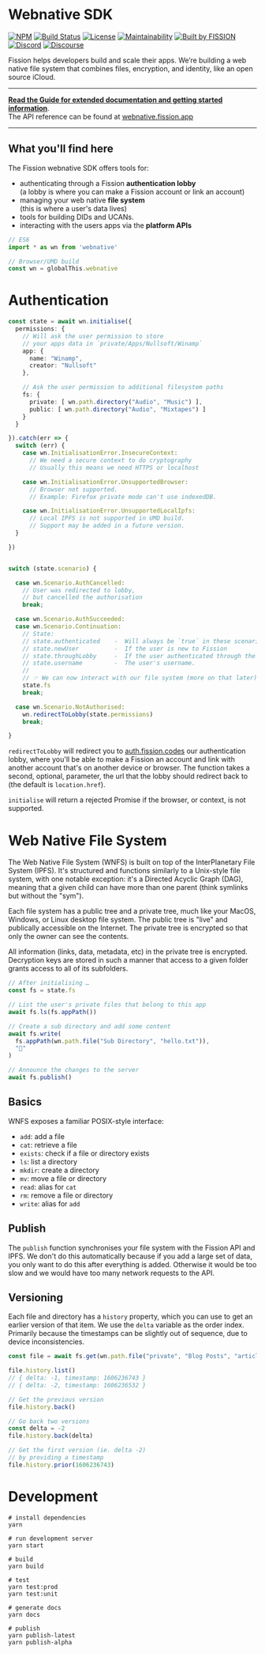# Webnative SDK

[![NPM](https://img.shields.io/npm/v/webnative)](https://www.npmjs.com/package/webnative)
[![Build Status](https://travis-ci.org/fission-suite/webnative.svg?branch=master)](https://travis-ci.org/fission-suite/webnative)
[![License](https://img.shields.io/badge/License-Apache%202.0-blue.svg)](https://github.com/fission-suite/blob/master/LICENSE)
[![Maintainability](https://api.codeclimate.com/v1/badges/524fbe384bb6c312fa11/maintainability)](https://codeclimate.com/github/fission-suite/webnative/maintainability)
[![Built by FISSION](https://img.shields.io/badge/⌘-Built_by_FISSION-purple.svg)](https://fission.codes)
[![Discord](https://img.shields.io/discord/478735028319158273.svg)](https://discord.gg/zAQBDEq)
[![Discourse](https://img.shields.io/discourse/https/talk.fission.codes/topics)](https://talk.fission.codes)

Fission helps developers build and scale their apps. We’re building a web native file system that combines files, encryption, and identity, like an open source iCloud.

---

**[Read the Guide for extended documentation and getting started information](https://guide.fission.codes/developers/webnative)**.  
The API reference can be found at [webnative.fission.app](https://webnative.fission.app)

---

## What you'll find here

The Fission webnative SDK offers tools for:
- authenticating through a Fission **authentication lobby**  
  (a lobby is where you can make a Fission account or link an account)
- managing your web native **file system**  
  (this is where a user's data lives)
- tools for building DIDs and UCANs.
- interacting with the users apps via the **platform APIs**

```ts
// ES6
import * as wn from 'webnative'

// Browser/UMD build
const wn = globalThis.webnative
```

# Authentication

```ts
const state = await wn.initialise({
  permissions: {
    // Will ask the user permission to store
    // your apps data in `private/Apps/Nullsoft/Winamp`
    app: {
      name: "Winamp",
      creator: "Nullsoft"
    },

    // Ask the user permission to additional filesystem paths
    fs: {
      private: [ wn.path.directory("Audio", "Music") ],
      public: [ wn.path.directory("Audio", "Mixtapes") ]
    }
  }

}).catch(err => {
  switch (err) {
    case wn.InitialisationError.InsecureContext:
      // We need a secure context to do cryptography
      // Usually this means we need HTTPS or localhost

    case wn.InitialisationError.UnsupportedBrowser:
      // Browser not supported.
      // Example: Firefox private mode can't use indexedDB.

    case wn.InitialisationError.UnsupportedLocalIpfs:
      // Local IPFS is not supported in UMD build.
      // Support may be added in a future version. 
  }

})


switch (state.scenario) {

  case wn.Scenario.AuthCancelled:
    // User was redirected to lobby,
    // but cancelled the authorisation
    break;

  case wn.Scenario.AuthSucceeded:
  case wn.Scenario.Continuation:
    // State:
    // state.authenticated    -  Will always be `true` in these scenarios
    // state.newUser          -  If the user is new to Fission
    // state.throughLobby     -  If the user authenticated through the lobby, or just came back.
    // state.username         -  The user's username.
    //
    // ☞ We can now interact with our file system (more on that later)
    state.fs
    break;

  case wn.Scenario.NotAuthorised:
    wn.redirectToLobby(state.permissions)
    break;

}
```

`redirectToLobby` will redirect you to [auth.fission.codes](https://auth.fission.codes) our authentication lobby, where you'll be able to make a Fission an account and link with another account that's on another device or browser. The function takes a second, optional, parameter, the url that the lobby should redirect back to (the default is `location.href`).

`initialise` will return a rejected Promise if the browser, or context, is not supported.



# Web Native File System

The Web Native File System (WNFS) is built on top of the InterPlanetary File System (IPFS). It's structured and functions similarly to a Unix-style file system, with one notable exception: it's a Directed Acyclic Graph (DAG), meaning that a given child can have more than one parent (think symlinks but without the "sym").

Each file system has a public tree and a private tree, much like your MacOS, Windows, or Linux desktop file system. The public tree is "live" and publically accessible on the Internet. The private tree is encrypted so that only the owner can see the contents.

All information (links, data, metadata, etc) in the private tree is encrypted. Decryption keys are stored in such a manner that access to a given folder grants access to all of its subfolders.

```ts
// After initialising …
const fs = state.fs

// List the user's private files that belong to this app
await fs.ls(fs.appPath())

// Create a sub directory and add some content
await fs.write(
  fs.appPath(wn.path.file("Sub Directory", "hello.txt")),
  "👋"
)

// Announce the changes to the server
await fs.publish()
```


## Basics

WNFS exposes a familiar POSIX-style interface:
- `add`: add a file
- `cat`: retrieve a file
- `exists`: check if a file or directory exists
- `ls`: list a directory
- `mkdir`: create a directory
- `mv`: move a file or directory
- `read`: alias for `cat`
- `rm`: remove a file or directory
- `write`: alias for `add`


## Publish

The `publish` function synchronises your file system with the Fission API and IPFS. We don't do this automatically because if you add a large set of data, you only want to do this after everything is added. Otherwise it would be too slow and we would have too many network requests to the API.


## Versioning

Each file and directory has a `history` property, which you can use to get an earlier version of that item. We use the `delta` variable as the order index. Primarily because the timestamps can be slightly out of sequence, due to device inconsistencies.

```ts
const file = await fs.get(wn.path.file("private", "Blog Posts", "article.md"))

file.history.list()
// { delta: -1, timestamp: 1606236743 }
// { delta: -2, timestamp: 1606236532 }

// Get the previous version
file.history.back()

// Go back two versions
const delta = -2
file.history.back(delta)

// Get the first version (ie. delta -2)
// by providing a timestamp
file.history.prior(1606236743)
```



# Development

```
# install dependencies
yarn

# run development server
yarn start

# build
yarn build

# test
yarn test:prod
yarn test:unit

# generate docs
yarn docs

# publish
yarn publish-latest
yarn publish-alpha
```
